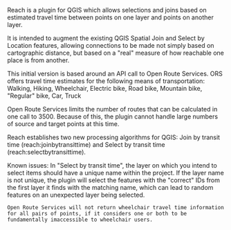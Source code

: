 Reach is a plugin for QGIS which allows selections and joins based on estimated travel time between points on one layer and points on another layer. 

It is intended to augment the existing QGIS Spatial Join and Select by Location features, allowing connections to be made not simply based on cartographic distance, but based on a "real" measure of how reachable one place is from another.

This initial version is based around an API call to Open Route Services. ORS offers travel time estimates for the following means of transportation:
  	Walking, Hiking, Wheelchair, Electric bike, Road bike, Mountain bike, "Regular" bike, Car, Truck

Open Route Services limits the number of routes that can be calculated in one call to 3500. Because of this, the plugin cannot handle large numbers of source and target points at this time.

Reach establishes two new processing algorithms for QGIS: Join by transit time (reach:joinbytransittime) and Select by transit time (reach:selectbytransittime).

Known issues:
	In "Select by transit time", the layer on which you intend to select items should have a unique name within the project. If the layer name is not unique, the plugin will select the features with the "correct" IDs from the first layer it finds with the matching name, which can lead to random features on an unexpected layer being selected.
  	
   	Open Route Services will not return wheelchair travel time information for all pairs of points, if it considers one or both to be fundamentally imaccessible to wheelchair users.
